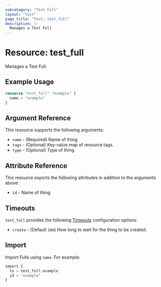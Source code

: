 ```yaml
---
subcategory: "Test Full"
layout: "test"
page_title: "Test: test_full"
description: |-
  Manages a Test Full
---
```


# Resource: test_full

Manages a Test Full.

## Example Usage

```terraform
resource "test_full" "example" {
  name = "example"
}
```

## Argument Reference

This resource supports the following arguments:

* `name` - (Required) Name of thing.
* `tags` - (Optional) Key-value map of resource tags.
* `type` - (Optional) Type of thing.

## Attribute Reference

This resource exports the following attributes in addition to the arguments above:

* `id` - Name of thing.

## Timeouts

`test_full` provides the following [Timeouts](/docs/configuration/resources.html#timeouts)
configuration options:

* `create` - (Default `10m`) How long to wait for the thing to be created.

## Import

Import Fulls using `name`. For example:

```terraform
import {
  to = test_full.example
  id = "example"
}
```
